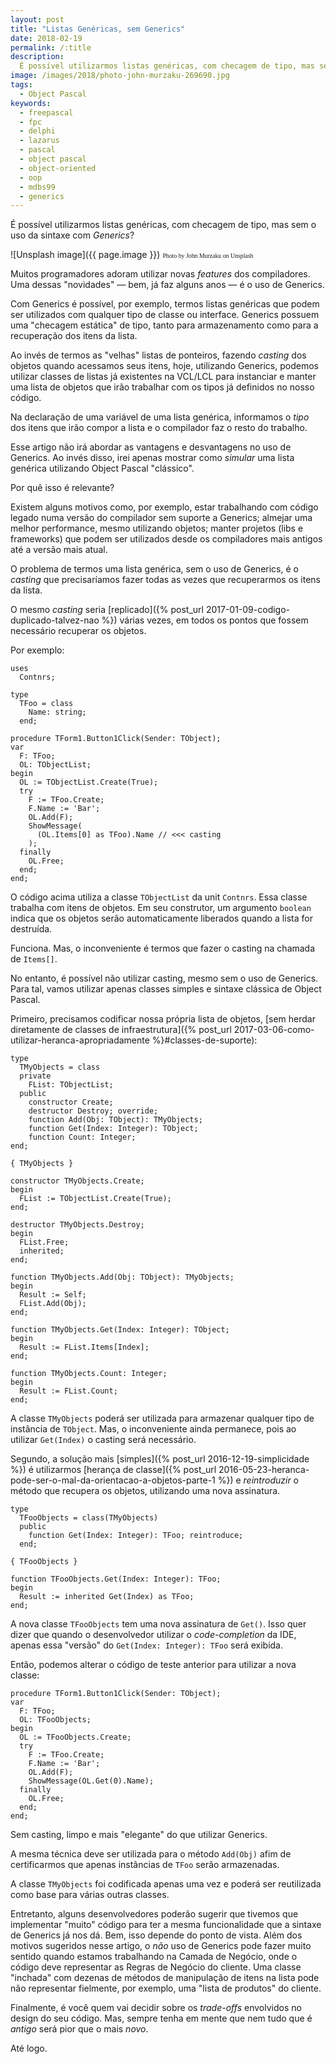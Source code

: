 ```yaml
---
layout: post
title: "Listas Genéricas, sem Generics"
date: 2018-02-19
permalink: /:title
description:
  É possível utilizarmos listas genéricas, com checagem de tipo, mas sem o uso da sintaxe com *Generics*?
image: /images/2018/photo-john-murzaku-269690.jpg
tags:
  - Object Pascal
keywords:
  - freepascal
  - fpc
  - delphi
  - lazarus
  - pascal
  - object pascal
  - object-oriented
  - oop
  - mdbs99
  - generics
---
```


É possível utilizarmos listas genéricas, com checagem de tipo, mas sem o uso da sintaxe com *Generics*?

<!--more-->

![Unsplash image]({{ page.image }})
<span style="font-family: 'Bebas Neue'; font-size: 0.7em;">Photo by John Murzaku on Unsplash</span>

Muitos programadores adoram utilizar novas *features* dos compiladores. Uma dessas "novidades" — bem, já faz alguns anos — é o uso de Generics.

Com Generics é possível, por exemplo, termos listas genéricas que podem ser utilizados com qualquer tipo de classe ou interface. Generics possuem uma "checagem estática" de tipo, tanto para armazenamento como para a recuperação dos itens da lista.

Ao invés de termos as "velhas" listas de ponteiros, fazendo *casting* dos objetos quando acessamos seus itens, hoje, utilizando Generics, podemos utilizar classes de listas já existentes na VCL/LCL para instanciar e manter uma lista de objetos que irão trabalhar com os tipos já definidos no nosso código.

Na declaração de uma variável de uma lista genérica, informamos o *tipo* dos itens que irão compor a lista e o compilador faz o resto do trabalho.

Esse artigo não irá abordar as vantagens e desvantagens no uso de Generics. Ao invés disso, irei apenas mostrar como *simular* uma lista genérica utilizando Object Pascal "clássico".

Por quê isso é relevante?

Existem alguns motivos como, por exemplo, estar trabalhando com código legado numa versão do compilador sem suporte a Generics; almejar uma melhor performance, mesmo utilizando objetos; manter projetos (libs e frameworks) que podem ser utilizados desde os compiladores mais antigos até a versão mais atual.

O problema de termos uma lista genérica, sem o uso de Generics, é o *casting* que precisaríamos fazer todas as vezes que recuperarmos os itens da lista.

O mesmo *casting* seria [replicado]({% post_url 2017-01-09-codigo-duplicado-talvez-nao %}) várias vezes, em todos os pontos que fossem necessário recuperar os objetos.

Por exemplo:

    uses
      Contnrs;

    type
      TFoo = class
        Name: string;
      end;

    procedure TForm1.Button1Click(Sender: TObject);
    var
      F: TFoo;
      OL: TObjectList;
    begin
      OL := TObjectList.Create(True);
      try
        F := TFoo.Create;
        F.Name := 'Bar';
        OL.Add(F);
        ShowMessage(
          (OL.Items[0] as TFoo).Name // <<< casting
        );
      finally
        OL.Free;
      end;
    end;

O código acima utiliza a classe `TObjectList` da unit `Contnrs`. Essa classe trabalha com itens de objetos. Em seu construtor, um argumento `boolean` indica que os objetos serão automaticamente liberados quando a lista for destruída.

Funciona. Mas, o inconveniente é termos que fazer o casting na chamada de `Items[]`.

No entanto, é possível não utilizar casting, mesmo sem o uso de Generics. Para tal, vamos utilizar apenas classes simples e sintaxe clássica de Object Pascal.

Primeiro, precisamos codificar nossa própria lista de objetos, [sem herdar diretamente de classes de infraestrutura]({% post_url 2017-03-06-como-utilizar-heranca-apropriadamente %}#classes-de-suporte):

    type
      TMyObjects = class
      private
        FList: TObjectList;
      public
        constructor Create;
        destructor Destroy; override;
        function Add(Obj: TObject): TMyObjects;
        function Get(Index: Integer): TObject;
        function Count: Integer;
    end;

    { TMyObjects }

    constructor TMyObjects.Create;
    begin
      FList := TObjectList.Create(True);
    end;

    destructor TMyObjects.Destroy;
    begin
      FList.Free;
      inherited;
    end;

    function TMyObjects.Add(Obj: TObject): TMyObjects;
    begin
      Result := Self;
      FList.Add(Obj);
    end;

    function TMyObjects.Get(Index: Integer): TObject;
    begin
      Result := FList.Items[Index];
    end;

    function TMyObjects.Count: Integer;
    begin
      Result := FList.Count;
    end;

A classe `TMyObjects` poderá ser utilizada para armazenar qualquer tipo de instância de `TObject`. Mas, o inconveniente ainda permanece, pois ao utilizar `Get(Index)` o casting será necessário.

Segundo, a solução mais [simples]({% post_url 2016-12-19-simplicidade %}) é utilizarmos [herança de classe]({% post_url 2016-05-23-heranca-pode-ser-o-mal-da-orientacao-a-objetos-parte-1 %}) e *reintroduzir* o método que recupera os objetos, utilizando uma nova assinatura.

    type
      TFooObjects = class(TMyObjects)
      public
        function Get(Index: Integer): TFoo; reintroduce;
      end;

    { TFooObjects }

    function TFooObjects.Get(Index: Integer): TFoo;
    begin
      Result := inherited Get(Index) as TFoo;
    end;

A nova classe `TFooObjects` tem uma nova assinatura de `Get()`. Isso quer dizer que quando o desenvolvedor utilizar o *code-completion* da IDE, apenas essa "versão" do `Get(Index: Integer): TFoo` será exibida.

Então, podemos alterar o código de teste anterior para utilizar a nova classe:

    procedure TForm1.Button1Click(Sender: TObject);
    var
      F: TFoo;
      OL: TFooObjects;
    begin
      OL := TFooObjects.Create;
      try
        F := TFoo.Create;
        F.Name := 'Bar';
        OL.Add(F);
        ShowMessage(OL.Get(0).Name);
      finally
        OL.Free;
      end;
    end;

Sem casting, limpo e mais "elegante" do que utilizar Generics.

A mesma técnica deve ser utilizada para o método `Add(Obj)` afim de certificarmos que apenas instâncias de `TFoo` serão armazenadas.

A classe `TMyObjects` foi codificada apenas uma vez e poderá ser reutilizada como base para várias outras classes.

Entretanto, alguns desenvolvedores poderão sugerir que tivemos que implementar "muito" código para ter a mesma funcionalidade que a sintaxe de Generics já nos dá. Bem, isso depende do ponto de vista. Além dos motivos sugeridos nesse artigo, o *não* uso de Generics pode fazer muito sentido quando estamos trabalhando na Camada de Negócio, onde o código deve representar as Regras de Negócio do cliente. Uma classe "inchada" com dezenas de métodos de manipulação de itens na lista pode não representar fielmente, por exemplo, uma "lista de produtos" do cliente.

Finalmente, é você quem vai decidir sobre os *trade-offs* envolvidos no design do seu código. Mas, sempre tenha em mente que nem tudo que é *antigo* será pior que o mais *novo*.

Até logo.